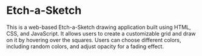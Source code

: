 # Etch-a-Sketch

This is a web-based Etch-a-Sketch drawing application built using HTML, CSS, and JavaScript. It allows users to create a customizable grid and draw on it by hovering over the squares. Users can choose different colors, including random colors, and adjust opacity for a fading effect.
